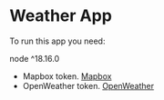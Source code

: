 # Weather App

To run this app you need:

node ^18.16.0

- Mapbox token. [Mapbox](https://www.mapbox.com/)
- OpenWeather token. [OpenWeather](https://openweathermap.org/)
